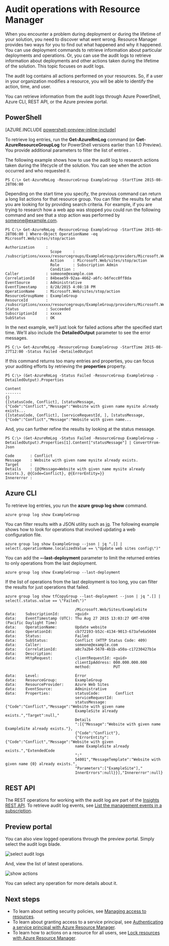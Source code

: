 ﻿<properties 
	pageTitle="Audit operations with Resource Manager | Microsoft Azure" 
	description="Use the audit log in Resource Manager to review user actions and errors. Shows PowerShell, Azure CLI, and REST." 
	services="azure-resource-manager" 
	documentationCenter="" 
	authors="tfitzmac" 
	manager="wpickett" 
	editor=""/>

<tags 
	ms.service="azure-resource-manager" 
	ms.workload="multiple" 
	ms.tgt_pltfrm="na" 
	ms.devlang="na" 
	ms.topic="article" 
	ms.date="10/14/2015" 
	ms.author="tomfitz"/>

# Audit operations with Resource Manager

When you encounter a problem during deployment or during the lifetime of your solution, you need to discover what went wrong. Resource Manager provides two ways for you to find out what happened and why it happened. 
You can use deployment commands to retrieve information about particular deployments and operations. Or, you can use the audit logs to retrieve information about deployments and other actions 
taken during the lifetime of the solution. This topic focuses on audit logs. 

The audit log contains all actions performed on your resources. So, if a user in your organization modifies a resource, you will be able to identify the action, time, and user.   

You can retrieve information from the audit logs through Azure PowerShell, Azure CLI, REST API, or the Azure preview portal.

## PowerShell

[AZURE.INCLUDE [powershell-preview-inline-include](../includes/powershell-preview-inline-include.md)]

To retrieve log entries, run the **Get-AzureRmLog** command  (or **Get-AzureResourceGroupLog** for PowerShell versions earlier than 1.0 Preview). You provide additional parameters to filter the list of entries . 

The following example shows how to use the audit log to research actions taken during the lifecycle of the solution. You can see when the action occurred and who requested it.

    PS C:\> Get-AzureRmLog -ResourceGroup ExampleGroup -StartTime 2015-08-28T06:00

Depending on the start time you specify, the previous command can return a long list actions for that resource group. You can filter the results for what you are looking for by providing search criteria. For example, if you
are trying to research how a web app was stopped you could run the following command and see that a stop action was performed by someone@example.com.

    PS C:\> Get-AzureRmLog -ResourceGroup ExampleGroup -StartTime 2015-08-28T06:00 | Where-Object OperationName -eq Microsoft.Web/sites/stop/action

    Authorization     :
                        Scope     : /subscriptions/xxxxx/resourcegroups/ExampleGroup/providers/Microsoft.Web/sites/ExampleSite
                        Action    : Microsoft.Web/sites/stop/action
                        Role      : Subscription Admin
                        Condition :
    Caller            : someone@example.com
    CorrelationId     : 84beae59-92aa-4662-a6fc-b6fecc0ff8da
    EventSource       : Administrative
    EventTimestamp    : 8/28/2015 4:08:18 PM
    OperationName     : Microsoft.Web/sites/stop/action
    ResourceGroupName : ExampleGroup
    ResourceId        : /subscriptions/xxxxx/resourcegroups/ExampleGroup/providers/Microsoft.Web/sites/ExampleSite
    Status            : Succeeded
    SubscriptionId    : xxxxx
    SubStatus         : OK

In the next example, we'll just look for failed actions after the specified start time. We'll also include the **DetailedOutput** parameter to see the error messages.

    PS C:\> Get-AzureRmLog -ResourceGroup ExampleGroup -StartTime 2015-08-27T12:00 -Status Failed –DetailedOutput
    
If this command returns too many entries and properties, you can focus your auditing efforts by retrieving the **properties** property.

    PS C:\> (Get-AzureRmLog -Status Failed -ResourceGroup ExampleGroup -DetailedOutput).Properties

    Content
    -------
    {}
    {[statusCode, Conflict], [statusMessage, {"Code":"Conflict","Message":"Website with given name mysite already exists...
    {[statusCode, Conflict], [serviceRequestId, ], [statusMessage, {"Code":"Conflict","Message":"Website with given name...

And, you can further refine the results by looking at the status message.

    PS C:\> (Get-AzureRmLog -Status Failed -ResourceGroup ExampleGroup -DetailedOutput).Properties[1].Content["statusMessage"] | ConvertFrom-Json

    Code       : Conflict
    Message    : Website with given name mysite already exists.
    Target     :
    Details    : {@{Message=Website with given name mysite already exists.}, @{Code=Conflict}, @{ErrorEntity=}}
    Innererror :


## Azure CLI

To retrieve log entries, you run the **azure group log show** command.

    azure group log show ExampleGroup

You can filter results with a JSON utility such as [jq](http://stedolan.github.io/jq/download/). The following example shows how to look for operations that involved updating a web configuration file.

    azure group log show ExampleGroup --json | jq ".[] | select(.operationName.localizedValue == \"Update web sites config\")"

You can add the **–-last-deployment** parameter to limit the returned entries to only operations from the last deployment.

    azure group log show ExampleGroup --last-deployment

If the list of operations from the last deployment is too long, you can filter the results for just operations that failed.

    azure group log show tfCopyGroup --last-deployment --json | jq ".[] | select(.status.value == \"Failed\")"

                                   /Microsoft.Web/Sites/ExampleSite
    data:    SubscriptionId:       <guid>
    data:    EventTimestamp (UTC): Thu Aug 27 2015 13:03:27 GMT-0700 (Pacific Daylight Time)
    data:    OperationName:        Update website
    data:    OperationId:          cb772193-b52c-4134-9013-673afe6a5604
    data:    Status:               Failed
    data:    SubStatus:            Conflict (HTTP Status Code: 409)
    data:    Caller:               someone@example.com
    data:    CorrelationId:        a8c7a2b4-5678-4b1b-a50a-c17230427b1e
    data:    Description:
    data:    HttpRequest:          clientRequestId: <guid>
                                   clientIpAddress: 000.000.000.000
                                   method:          PUT

    data:    Level:                Error
    data:    ResourceGroup:        ExampleGroup
    data:    ResourceProvider:     Azure Web Sites
    data:    EventSource:          Administrative
    data:    Properties:           statusCode:       Conflict
                                   serviceRequestId:
                                   statusMessage:    {"Code":"Conflict","Message":"Website with given name
                                   ExampleSite already exists.","Target":null,"
                                   Details
                                   ":[{"Message":"Website with given name ExampleSite already exists."},
                                   {"Code":"Conflict"},
                                   {"ErrorEntity":{"Code":"Conflict","Message":"Website with given
                                   name ExampleSite already exists.","ExtendedCode
                                   ":"
                                   54001","MessageTemplate":"Website with given name {0} already exists.",
                                   "Parameters":["ExampleSite"],"
                                   InnerErrors":null}}],"Innererror":null}



## REST API

The REST operations for working with the audit log are part of the [Insights REST API](https://msdn.microsoft.com/library/azure/dn931943.aspx). To retrieve audit log events, see [List the management events in a subscription](https://msdn.microsoft.com/library/azure/dn931934.aspx).

## Preview portal

You can also view logged operations through the preview portal. Simply select the audit logs blade.

![select audit logs](./media/resource-group-audit/select-audit.png) 

And, view the list of latest operations.

![show actions](./media/resource-group-audit/show-actions.png)

You can select any operation for more details about it.

## Next steps

- To learn about setting security policies, see [Managing access to resources](./azure-portal/resource-group-rbac.md).
- To learn about granting access to a service principal, see [Authenticating a service principal with Azure Resource Manager](resource-group-authenticate-service-principal.md).
- To learn how to actions on a resource for all users, see [Lock resources with Azure Resource Manager](resource-group-lock-resources.md).
